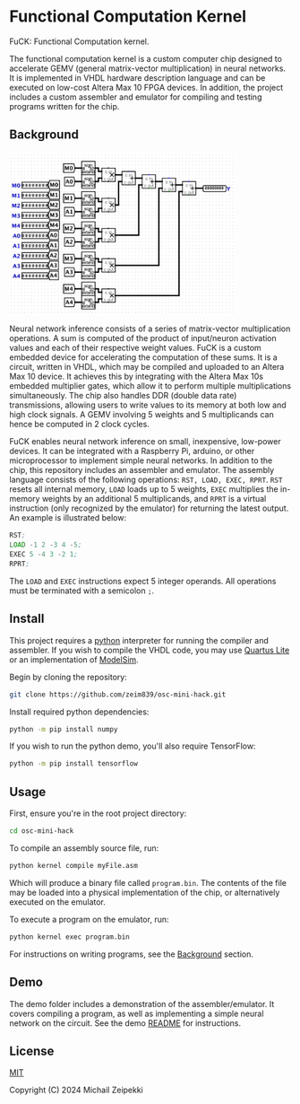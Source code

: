 # Functional Computation Kernel
FuCK: Functional Computation kernel.

The functional computation kernel is a custom computer chip designed to accelerate GEMV (general matrix-vector multiplication) in neural networks. 
It is implemented in VHDL hardware description language and can be executed on low-cost Altera Max 10 FPGA devices. In addition, the project includes 
a custom assembler and emulator for compiling and testing programs written for the chip.

## Background
<img width="400px" src="./assets/GEMV_diagram.png" />

Neural network inference consists of a series of matrix-vector multiplication operations. A sum is computed of the product of input/neuron activation values 
and each of their respective weight values. FuCK is a custom embedded device for accelerating the computation of these sums. It is a circuit, written in VHDL,
which may be compiled and uploaded to an Altera Max 10 device. It achieves this by integrating with the Altera Max 10s embedded multiplier gates, which allow 
it to perform multiple multiplications simultaneously. The chip also handles DDR (double data rate) transmissions, allowing users to write values to its memory 
at both low and high clock signals. A GEMV involving 5 weights and 5 multiplicands can hence be computed in 2 clock cycles.

FuCK enables neural network inference on small, inexpensive, low-power devices. It can be integrated with a Raspberry Pi, arduino, or other microprocessor
to implement simple neural networks. In addition to the chip, this repository includes an assembler and emulator. The assembly language consists of the
following operations: `RST, LOAD, EXEC, RPRT`. `RST` resets all internal memory, `LOAD` loads up to 5 weights, `EXEC` multiplies the in-memory weights by
an additional 5 multiplicands, and `RPRT` is a virtual instruction (only recognized by the emulator) for returning the latest output. An example is illustrated
below:
```asm
RST;
LOAD -1 2 -3 4 -5;
EXEC 5 -4 3 -2 1;
RPRT;
```

The `LOAD` and `EXEC` instructions expect 5 integer operands. All operations must be terminated with a semicolon `;`.

## Install
This project requires a [python](https://www.python.org/) interpreter for running the compiler and assembler. If you wish to compile the VHDL code, 
you may use [Quartus Lite](https://www.intel.com/content/www/us/en/software-kit/660907/intel-quartus-prime-lite-edition-design-software-version-20-1-1-for-windows.html) or 
an implementation of [ModelSim](https://www.intel.com/content/www/us/en/software-kit/750368/modelsim-intel-fpgas-standard-edition-software-version-18-1.html).

Begin by cloning the repository:
```bash
git clone https://github.com/zeim839/osc-mini-hack.git
```

Install required python dependencies:
```bash
python -m pip install numpy
```

If you wish to run the python demo, you'll also require TensorFlow:
```bash
python -m pip install tensorflow
```

## Usage
First, ensure you're in the root project directory:
```bash
cd osc-mini-hack
```

To compile an assembly source file, run:
```bash
python kernel compile myFile.asm
```

Which will produce a binary file called `program.bin`. The contents of the file may be loaded into a physical implementation of the chip, or alternatively executed on the emulator.

To execute a program on the emulator, run:
```bash
python kernel exec program.bin
```

For instructions on writing programs, see the [Background](#background) section.

## Demo
The demo folder includes a demonstration of the assembler/emulator. It covers compiling a program, as well as implementing a simple neural network on the circuit. See the demo [README](demo/README.md) for instructions.

## License
[MIT](LICENSE)

Copyright (C) 2024 Michail Zeipekki
